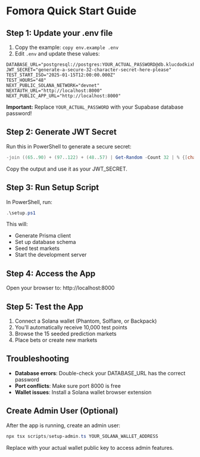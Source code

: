 # Fomora Quick Start Guide

## Step 1: Update your .env file

1. Copy the example: `copy env.example .env`
2. Edit `.env` and update these values:

```env
DATABASE_URL="postgresql://postgres:YOUR_ACTUAL_PASSWORD@db.klucdodkixhvbwahprev.supabase.co:5432/postgres"
JWT_SECRET="generate-a-secure-32-character-secret-here-please"
TEST_START_ISO="2025-01-15T12:00:00.000Z"
TEST_HOURS="48"
NEXT_PUBLIC_SOLANA_NETWORK="devnet"
NEXTAUTH_URL="http://localhost:8000"
NEXT_PUBLIC_APP_URL="http://localhost:8000"
```

**Important:** Replace `YOUR_ACTUAL_PASSWORD` with your Supabase database password!

## Step 2: Generate JWT Secret

Run this in PowerShell to generate a secure secret:
```powershell
-join ((65..90) + (97..122) + (48..57) | Get-Random -Count 32 | % {[char]$_})
```

Copy the output and use it as your JWT_SECRET.

## Step 3: Run Setup Script

In PowerShell, run:
```powershell
.\setup.ps1
```

This will:
- Generate Prisma client
- Set up database schema  
- Seed test markets
- Start the development server

## Step 4: Access the App

Open your browser to: http://localhost:8000

## Step 5: Test the App

1. Connect a Solana wallet (Phantom, Solflare, or Backpack)
2. You'll automatically receive 10,000 test points
3. Browse the 15 seeded prediction markets
4. Place bets or create new markets

## Troubleshooting

- **Database errors**: Double-check your DATABASE_URL has the correct password
- **Port conflicts**: Make sure port 8000 is free
- **Wallet issues**: Install a Solana wallet browser extension

## Create Admin User (Optional)

After the app is running, create an admin user:
```powershell
npx tsx scripts/setup-admin.ts YOUR_SOLANA_WALLET_ADDRESS
```

Replace with your actual wallet public key to access admin features.
